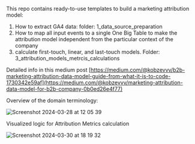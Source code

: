 This repo contains ready-to-use templates to build a marketing attribution model:
1. How to extract GA4 data: folder: 1_data_source_preparation
2. How to map all input events to a single One Big Table to make the attribution model independent from the particular context of the company
3. calculate first-touch, linear, and last-touch models. Folder: 3_attribution_models_metrcis_calculations

Detailed info in this medium post [https://medium.com/@kobzevvv/b2b-marketing-attribution-data-model-guide-from-what-it-is-to-code-1730342e59af](https://medium.com/@kobzevvv/marketing-attribution-data-model-for-b2b-company-0b0ed26e4f77)

Overview of the domain terminology:

![Screenshot 2024-03-28 at 12 05 39](https://github.com/kobzevvv/marketing-attribution-data-model/assets/24790956/5cf1a450-4fa0-467b-be25-e38f8528e038)


Visualized logic for Attribution Metrics calculation

![Screenshot 2024-03-30 at 18 19 32](https://github.com/kobzevvv/marketing-attribution-data-model/assets/24790956/a9c3f500-1f5b-44e4-a1d7-4475d14e557b)




